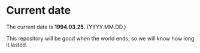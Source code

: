 # Current date

The current date is **1994.03.25.** (YYYY.MM.DD.)

This repository will be good when the world ends, so we will know how long it lasted.